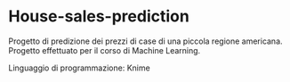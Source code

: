 # House-sales-prediction
Progetto di predizione dei prezzi di case di una piccola regione americana.
Progetto effettuato per il corso di Machine Learning.

Linguaggio di programmazione: Knime
